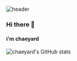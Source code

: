 

<!--
**chaeyard/chaeyard** is a ✨ _special_ ✨ repository because its `README.md` (this file) appears on your GitHub profile.

Here are some ideas to get you started:

- 🔭 I’m currently working on ...
- 🌱 I’m currently learning ...
- 👯 I’m looking to collaborate on ...
- 🤔 I’m looking for help with ...
- 💬 Ask me about ...
- 📫 How to reach me: ...
- 😄 Pronouns: ...
- ⚡ Fun fact: ...
-->

![header](https://capsule-render.vercel.app/api?type=venom&color=0:F3B0C3,100:FFFFB5&height=200&section=header&text=chaeyard's%20git&fontSize=70&animation=fadeIn&fontColor=CBAACB)
### Hi there 👋 
#### i'm chaeyard
![chaeyard's GitHub stats](https://github-readme-stats.vercel.app/api?username=chaeyard&theme=rose)

